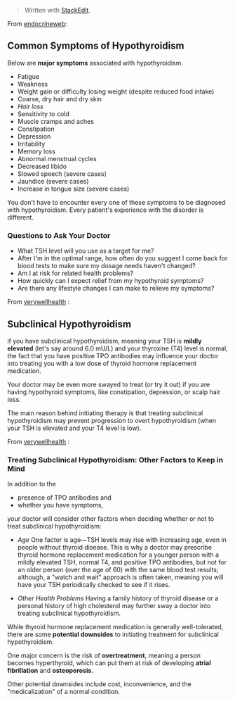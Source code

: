 


> Written with [StackEdit](https://stackedit.io/).

From [endocrineweb](https://www.endocrineweb.com/conditions/hypothyroidism/symptoms-hypothyroidism):
## Common Symptoms of Hypothyroidism
Below are **major symptoms** associated with hypothyroidism.

- Fatigue
- Weakness
- Weight gain or difficulty losing weight (despite reduced food intake)
- Coarse, dry hair and dry skin
- *Hair loss*
- Sensitivity to cold
- Muscle cramps and aches
- Constipation
- Depression
- Irritability
- Memory loss
- Abnormal menstrual cycles
- Decreased libido
- Slowed speech (severe cases)
- Jaundice (severe cases)
- Increase in tongue size (severe cases)

You don't have to encounter every one of these symptoms to be diagnosed with hypothyroidism. Every patient's experience with the disorder is 
different.


### Questions to Ask Your Doctor
- What TSH level will you use as a target for me? 
- After I'm in the optimal range, how often do you suggest I come back   for blood tests to make sure my dosage needs haven't changed? 
- Am I at risk for related health problems? 
- How quickly can I expect relief from my hypothyroid symptoms? 
- Are there any lifestyle changes I can make to relieve my symptoms? 

From [verywellhealth](https://www.verywellhealth.com/research-on-treating-hashimotos-3233013) :

## Subclinical Hypothyroidism
if you have subclinical hypothyroidism, meaning your TSH is **mildly elevated** (let's say around 6.0 mU/L) and your thyroxine (T4) level is normal, the fact that you have positive TPO antibodies may 
influence your doctor into treating you with a low dose of thyroid hormone replacement medication. 

Your doctor may be even more swayed to treat (or try it out) if you are having hypothyroid symptoms, like constipation, depression, or scalp hair loss. 

The main reason behind initiating therapy is that treating subclinical hypothyroidism may prevent progression to overt hypothyroidism (when your TSH is elevated and your T4 level is low). 

From [verywellhealth](https://www.verywellhealth.com/research-on-treating-hashimotos-3233013) :
### Treating Subclinical Hypothyroidism: Other Factors to Keep in Mind
In addition to the 
- presence of TPO antibodies and 
- whether you have symptoms, 

your doctor will consider other factors when deciding whether or not to treat subclinical hypothyroidism: 

- *Age* 
   One factor is age—TSH levels may rise with increasing age, even in people without thyroid disease. This is why a doctor may prescribe thyroid hormone replacement medication for a younger person with a mildly elevated TSH, normal T4, and positive TPO antibodies, but not for an older person (over the age of 60) with the same blood test results; although, a "watch and wait" approach is often taken, meaning you will have your TSH periodically checked to see if it rises. 

- *Other Health Problems* 
   Having a family history of thyroid disease or a personal history of high cholesterol may further sway a doctor into treating subclinical hypothyroidism. 



While thyroid hormone replacement medication is generally 
well-tolerated, there are some **potential downsides** to initiating 
treatment for subclinical hypothyroidism. 

One major concern is the risk of **overtreatment**, meaning a person becomes hyperthyroid, which can put them at risk of developing **atrial fibrillation** and **osteoporosis**. 

Other potential downsides include cost, inconvenience, and the 
"medicalization" of a normal condition.
<!--stackedit_data:
eyJoaXN0b3J5IjpbLTE4ODM1NDEzNDddfQ==
-->